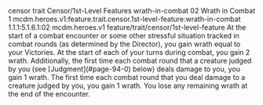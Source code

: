 <ability>
  <metadata>
    <class>censor</class>
    <feature_type>trait</feature_type>
    <file_dpath>Censor/1st-Level Features</file_dpath>
    <item_id>wrath-in-combat</item_id>
    <item_index>02</item_index>
    <item_name>Wrath in Combat</item_name>
    <level>1</level>
    <scc>mcdm.heroes.v1:feature.trait.censor.1st-level-feature:wrath-in-combat</scc>
    <scdc>1.1.1:5.1.6.1:02</scdc>
    <source>mcdm.heroes.v1</source>
    <type>feature/trait/censor/1st-level-feature</type>
  </metadata>
  <effects>
    <effect type="mundane">At the start of a combat encounter or some other stressful situation tracked in combat rounds (as determined by the Director), you gain wrath equal to your Victories. At the start of each of your turns during combat, you gain 2 wrath.
Additionally, the first time each combat round that a creature judged by you (see [Judgment](#page-94-0) below) deals damage to you, you gain 1 wrath. The first time each combat round that you deal damage to a creature judged by you, you gain 1 wrath.
You lose any remaining wrath at the end of the encounter.</effect>
  </effects>
</ability>
